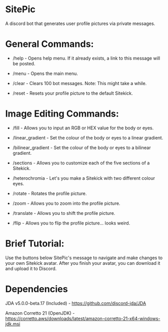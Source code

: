 # SitePic
A discord bot that generates user profile pictures via private messages.

# General Commands:
- /help - Opens help menu. If it already exists, a link to this message will be posted.

- /menu - Opens the main menu.

- /clear - Clears 100 bot messages. Note: This might take a while.

- /reset - Resets your profile picture to the default Sitekick.

# Image Editing Commands:
- /fill - Allows you to input an RGB or HEX value for the body or eyes.

- /linear_gradient - Set the colour of the body or eyes to a linear gradient.

- /bilinear_gradient - Set the colour of the body or eyes to a bilinear gradient.

- /sections - Allows you to customize each of the five sections of a Sitekick.

- /heterochromia - Let's you make a Sitekick with two different colour eyes.

- /rotate - Rotates the profile picture.

- /zoom - Allows you to zoom into the profile picture.

- /translate - Allows you to shift the profile picture.

- /flip - Allows you to flip the profile picture... looks weird.

# Brief Tutorial:
Use the buttons below SitePic's message to navigate and make changes to your own Sitekick avatar.
After you finish your avatar, you can download it and upload it to Discord.

# Dependencies
JDA v5.0.0-beta.17 (Included) - https://github.com/discord-jda/JDA

Amazon Corretto 21 (OpenJDK) - https://corretto.aws/downloads/latest/amazon-corretto-21-x64-windows-jdk.msi
